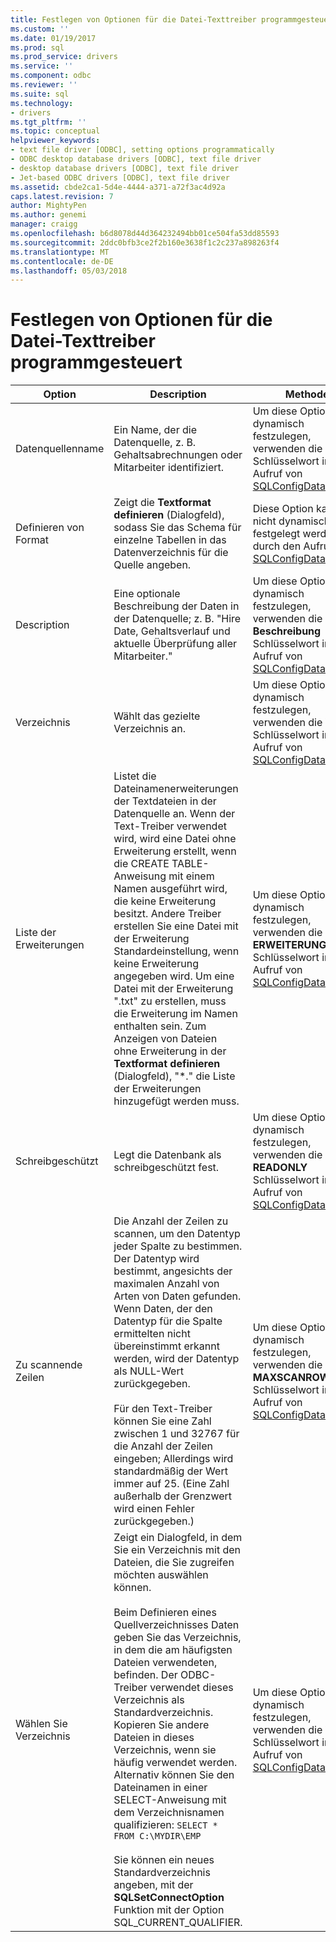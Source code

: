 ```yaml
---
title: Festlegen von Optionen für die Datei-Texttreiber programmgesteuert | Microsoft Docs
ms.custom: ''
ms.date: 01/19/2017
ms.prod: sql
ms.prod_service: drivers
ms.service: ''
ms.component: odbc
ms.reviewer: ''
ms.suite: sql
ms.technology:
- drivers
ms.tgt_pltfrm: ''
ms.topic: conceptual
helpviewer_keywords:
- text file driver [ODBC], setting options programmatically
- ODBC desktop database drivers [ODBC], text file driver
- desktop database drivers [ODBC], text file driver
- Jet-based ODBC drivers [ODBC], text file driver
ms.assetid: cbde2ca1-5d4e-4444-a371-a72f3ac4d92a
caps.latest.revision: 7
author: MightyPen
ms.author: genemi
manager: craigg
ms.openlocfilehash: b6d8078d44d364232494bb01ce504fa53dd85593
ms.sourcegitcommit: 2ddc0bfb3ce2f2b160e3638f1c2c237a898263f4
ms.translationtype: MT
ms.contentlocale: de-DE
ms.lasthandoff: 05/03/2018
---
```

# <a name="setting-options-programmatically-for-the-text-file-driver"></a>Festlegen von Optionen für die Datei-Texttreiber programmgesteuert
|Option|Description|Methode|  
|------------|-----------------|------------|  
|Datenquellenname|Ein Name, der die Datenquelle, z. B. Gehaltsabrechnungen oder Mitarbeiter identifiziert.|Um diese Option dynamisch festzulegen, verwenden die **DSN** Schlüsselwort in einem Aufruf von [SQLConfigDataSource](../../odbc/microsoft/sqlconfigdatasource-text-file-driver.md).|  
|Definieren von Format|Zeigt die **Textformat definieren** (Dialogfeld), sodass Sie das Schema für einzelne Tabellen in das Datenverzeichnis für die Quelle angeben.|Diese Option kann nicht dynamisch festgelegt werden, durch den Aufruf von [SQLConfigDataSource](../../odbc/microsoft/sqlconfigdatasource-text-file-driver.md).|  
|Description|Eine optionale Beschreibung der Daten in der Datenquelle; z. B. "Hire Date, Gehaltsverlauf und aktuelle Überprüfung aller Mitarbeiter."|Um diese Option dynamisch festzulegen, verwenden die **Beschreibung** Schlüsselwort in einem Aufruf von [SQLConfigDataSource](../../odbc/microsoft/sqlconfigdatasource-text-file-driver.md).|  
|Verzeichnis|Wählt das gezielte Verzeichnis an.|Um diese Option dynamisch festzulegen, verwenden die **Wert** Schlüsselwort in einem Aufruf von [SQLConfigDataSource](../../odbc/microsoft/sqlconfigdatasource-text-file-driver.md).|  
|Liste der Erweiterungen|Listet die Dateinamenerweiterungen der Textdateien in der Datenquelle an. Wenn der Text-Treiber verwendet wird, wird eine Datei ohne Erweiterung erstellt, wenn die CREATE TABLE-Anweisung mit einem Namen ausgeführt wird, die keine Erweiterung besitzt. Andere Treiber erstellen Sie eine Datei mit der Erweiterung Standardeinstellung, wenn keine Erweiterung angegeben wird. Um eine Datei mit der Erweiterung ".txt" zu erstellen, muss die Erweiterung im Namen enthalten sein. Zum Anzeigen von Dateien ohne Erweiterung in der **Textformat definieren** (Dialogfeld), "*." die Liste der Erweiterungen hinzugefügt werden muss.|Um diese Option dynamisch festzulegen, verwenden die **ERWEITERUNGEN** Schlüsselwort in einem Aufruf von [SQLConfigDataSource](../../odbc/microsoft/sqlconfigdatasource-text-file-driver.md).|  
|Schreibgeschützt|Legt die Datenbank als schreibgeschützt fest.|Um diese Option dynamisch festzulegen, verwenden die **READONLY** Schlüsselwort in einem Aufruf von [SQLConfigDataSource](../../odbc/microsoft/sqlconfigdatasource-text-file-driver.md).|  
|Zu scannende Zeilen|Die Anzahl der Zeilen zu scannen, um den Datentyp jeder Spalte zu bestimmen. Der Datentyp wird bestimmt, angesichts der maximalen Anzahl von Arten von Daten gefunden. Wenn Daten, der den Datentyp für die Spalte ermittelten nicht übereinstimmt erkannt werden, wird der Datentyp als NULL-Wert zurückgegeben.<br /><br /> Für den Text-Treiber können Sie eine Zahl zwischen 1 und 32767 für die Anzahl der Zeilen eingeben; Allerdings wird standardmäßig der Wert immer auf 25. (Eine Zahl außerhalb der Grenzwert wird einen Fehler zurückgegeben.)|Um diese Option dynamisch festzulegen, verwenden die **MAXSCANROWS** Schlüsselwort in einem Aufruf von [SQLConfigDataSource](../../odbc/microsoft/sqlconfigdatasource-text-file-driver.md).|  
|Wählen Sie Verzeichnis|Zeigt ein Dialogfeld, in dem Sie ein Verzeichnis mit den Dateien, die Sie zugreifen möchten auswählen können.<br /><br /> Beim Definieren eines Quellverzeichnisses Daten geben Sie das Verzeichnis, in dem die am häufigsten Dateien verwendeten, befinden. Der ODBC-Treiber verwendet dieses Verzeichnis als Standardverzeichnis. Kopieren Sie andere Dateien in dieses Verzeichnis, wenn sie häufig verwendet werden. Alternativ können Sie den Dateinamen in einer SELECT-Anweisung mit dem Verzeichnisnamen qualifizieren: `SELECT * FROM C:\MYDIR\EMP`<br /><br /> Sie können ein neues Standardverzeichnis angeben, mit der **SQLSetConnectOption** Funktion mit der Option SQL_CURRENT_QUALIFIER.|Um diese Option dynamisch festzulegen, verwenden die **Wert** Schlüsselwort in einem Aufruf von [SQLConfigDataSource](../../odbc/microsoft/sqlconfigdatasource-text-file-driver.md).|
